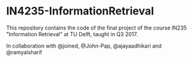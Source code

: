 # IN4235-InformationRetrieval
This repository contains the code of the final project of the course IN235 "Information Retrieval" at TU Delft, taught in Q3 2017.

In collaboration with @joined, @John-Pap, @ajayaadhikari and @ramyalsharif 


